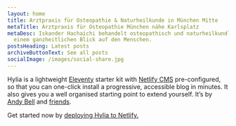 ```yaml
---
layout: home
title: Arztpraxis für Osteopathie & Naturheilkunde in München Mitte
metaTitle: Arztpraxis für Osteopathie München nähe Karlsplatz
metaDesc: Iskander Hachaichi behandelt osteopathisch und naturheilkundlich mit
  einem ganzheitlichen Blick auf den Menschen.
postsHeading: Latest posts
archiveButtonText: See all posts
socialImage: /images/social-share.jpg
---
```


Hylia is a lightweight [Eleventy](https://11ty.io) starter kit with [Netlify CMS](https://www.netlifycms.org/) pre-configured, so that you can one-click install a progressive, accessible blog in minutes. It also gives you a well organised starting point to extend yourself. It’s by [Andy Bell](https://twitter.com/hankchizljaw) and [friends](https://github.com/aarongustafson/hylia/graphs/contributors).

Get started now by [deploying Hylia to Netlify.](https://app.netlify.com/start/deploy?repository=https://github.com/hankchizljaw/hylia&stack=cms)
